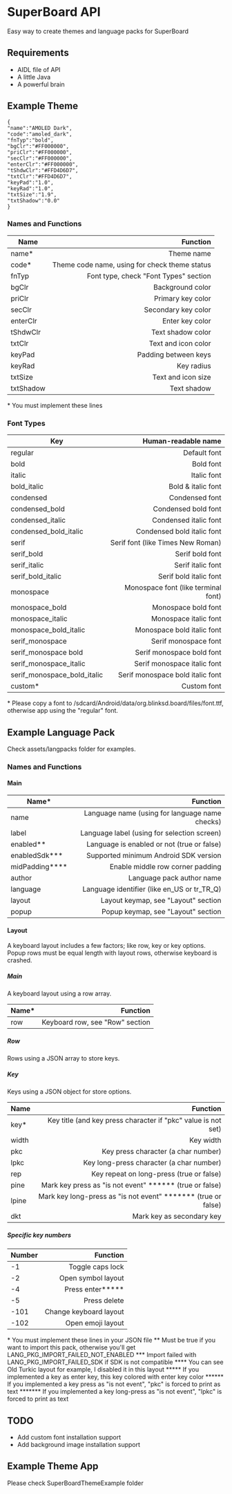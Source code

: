 # SuperBoard API
Easy way to create themes and language packs for SuperBoard

## Requirements
- AIDL file of API
- A little Java
- A powerful brain

## Example Theme
```
{
"name":"AMOLED Dark",
"code":"amoled_dark",
"fnTyp":"bold",
"bgClr":"#FF000000",
"priClr":"#FF000000",
"secClr":"#FF000000",
"enterClr":"#FF000000",
"tShdwClr":"#FFD4D6D7",
"txtClr":"#FFD4D6D7",
"keyPad":"1.0",
"keyRad":"1.0",
"txtSize":"1.9",
"txtShadow":"0.0"
}
```

### Names and Functions
| Name     | Function      |
|----------|--------------:|
| name* | Theme name |
| code* | Theme code name, using for check theme status |
| fnTyp | Font type, check "Font Types" section |
| bgClr | Background color |
| priClr | Primary key color |
| secClr | Secondary key color |
| enterClr | Enter key color |
| tShdwClr | Text shadow color |
| txtClr | Text and icon color |
| keyPad | Padding between keys |
| keyRad | Key radius |
| txtSize | Text and icon size |
| txtShadow | Text shadow |

\* You must implement these lines

### Font Types
| Key     | Human-readable name |
|----------|--------------:|
| regular | Default font |
| bold | Bold font |
| italic | Italic font |
| bold_italic | Bold & italic font |
| condensed | Condensed font |
| condensed_bold | Condensed bold font |
| condensed_italic | Condensed italic font |
| condensed_bold_italic | Condensed bold italic font |
| serif | Serif font (like Times New Roman) |
| serif_bold | Serif bold font |
| serif_italic | Serif italic font |
| serif_bold_italic | Serif bold italic font |
| monospace | Monospace font (like terminal font) |
| monospace_bold | Monospace bold font |
| monospace_italic | Monospace italic font |
| monospace_bold_italic | Monospace bold italic font |
| serif_monospace | Serif monospace font |
| serif_monospace bold | Serif monospace bold font |
| serif_monospace_italic | Serif monospace italic font |
| serif_monospace_bold_italic | Serif monospace bold italic font |
| custom* | Custom font |

\* Please copy a font to /sdcard/Android/data/org.blinksd.board/files/font.ttf, otherwise app using the "regular" font.

## Example Language Pack
Check assets/langpacks folder for examples.

### Names and Functions

#### Main
| Name*    | Function      |
|----------|--------------:|
| name | Language name (using for language name checks) |
| label | Language label (using for selection screen) |
| enabled** | Language is enabled or not (true or false) |
| enabledSdk*** | Supported minimum Android SDK version |
| midPadding**** | Enable middle row corner padding |
| author | Language pack author name |
| language | Language identifier (like en_US or tr_TR_Q) |
| layout | Layout keymap, see "Layout" section |
| popup | Popup keymap, see "Layout" section |

#### Layout
A keyboard layout includes a few factors; like row, key or key options.
Popup rows must be equal length with layout rows, otherwise keyboard is crashed.

##### Main
A keyboard layout using a row array.

| Name*    | Function      |
|----------|--------------:|
| row | Keyboard row, see "Row" section |

##### Row
Rows using a JSON array to store keys.

##### Key
Keys using a JSON object for store options.

| Name    | Function      |
|---------|--------------:|
| key* | Key title (and key press character if "pkc" value is not set) |
| width | Key width |
| pkc | Key press character (a char number) |
| lpkc | Key long-press character (a char number) |
| rep | Key repeat on long-press (true or false) |
| pine | Mark key press as "is not event" \*\*\*\*\*\* (true or false) |
| lpine | Mark key long-press as "is not event" \*\*\*\*\*\*\* (true or false) |
| dkt | Mark key as secondary key |

##### Specific key numbers
| Number    | Function      |
|-----------|--------------:|
| -1 | Toggle caps lock |
| -2 | Open symbol layout |
| -4 | Press enter\*\*\*\*\* |
| -5 | Press delete |
| -101 | Change keyboard layout |
| -102 | Open emoji layout |

\*             You must implement these lines in your JSON file
\*\*           Must be true if you want to import this pack, otherwise you'll get LANG_PKG_IMPORT_FAILED_NOT_ENABLED
\*\*\*         Import failed with LANG_PKG_IMPORT_FAILED_SDK if SDK is not compatible
\*\*\*\*       You can see Old Turkic layout for example, I disabled it in this layout
\*\*\*\*\*     If you implemented a key as enter key, this key colored with enter key color
\*\*\*\*\*\*   If you implemented a key press as "is not event", "pkc" is forced to print as text
\*\*\*\*\*\*\* If you implemented a key long-press as "is not event", "lpkc" is forced to print as text

## TODO
- Add custom font installation support
- Add background image installation support

## Example Theme App
Please check SuperBoardThemeExample folder
